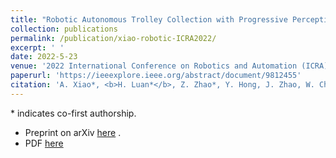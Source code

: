 ```yaml
---
title: "Robotic Autonomous Trolley Collection with Progressive Perception and Nonlinear Model Predictive Control"
collection: publications
permalink: /publication/xiao-robotic-ICRA2022/
excerpt: ' '
date: 2022-5-23
venue: '2022 International Conference on Robotics and Automation (ICRA). IEEE'
paperurl: 'https://ieeexplore.ieee.org/abstract/document/9812455'
citation: 'A. Xiao*, <b>H. Luan*</b>, Z. Zhao*, Y. Hong, J. Zhao, W. Chen, J. Wang, M. Q.-H. Meng, &quot;Robotic autonomous trolley collection with progressive perception and nonlinear model predictive control,&quot; <i>2022 International Conference on Robotics and Automation (ICRA)</i>, Philadelphia, PA, USA, May 23-27, 2022, pp. 4480-4486.'
---
```


\* indicates co-first authorship.

- Preprint on arXiv [here](https://arxiv.org/abs/2110.06648) .
- PDF [here](/files/Xiao_Robotic_ICRA22.pdf)
